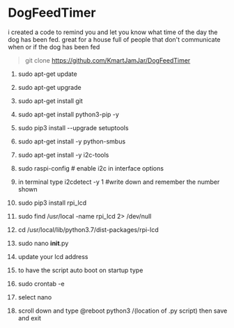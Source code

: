 # DogFeedTimer
i created a code to remind you and let you know what time of the day the dog has been fed. 
great for a house full of people that don't communicate when or if the dog has been fed


>git clone https://github.com/KmartJamJar/DogFeedTimer




1. sudo apt-get update
2. sudo apt-get upgrade
3. sudo apt-get install git
4. sudo apt-get install python3-pip -y
5. sudo pip3 install --upgrade setuptools
6. sudo apt-get install -y python-smbus
7. sudo apt-get install -y i2c-tools
8. sudo raspi-config # enable i2c in interface options
9. in terminal type i2cdetect -y 1 #write down and remember the number shown
10. sudo pip3 install rpi_lcd
11. sudo find /usr/local -name rpi_lcd 2> /dev/null
12. cd /usr/local/lib/python3.7/dist-packages/rpi-lcd
13. sudo nano __init__.py
14. update your lcd address



10. to have the script auto boot on startup type
11. sudo crontab -e
12. select nano
13. scroll down and type @reboot python3 /(location of .py script) then save and exit
